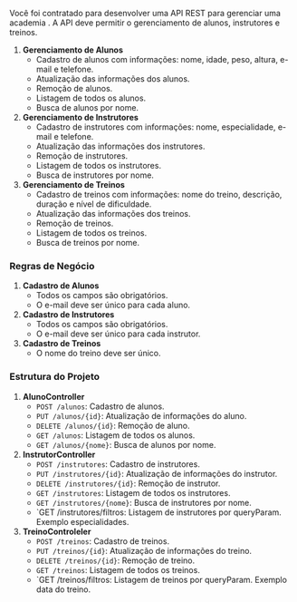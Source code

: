 Você foi contratado para desenvolver uma API REST para gerenciar uma academia . A API deve permitir o gerenciamento de alunos, instrutores e treinos.

1. **Gerenciamento de Alunos**
    - Cadastro de alunos com informações: nome, idade, peso, altura, e-mail e telefone.
    - Atualização das informações dos alunos.
    - Remoção de alunos.
    - Listagem de todos os alunos.
    - Busca de alunos por nome.
2. **Gerenciamento de Instrutores**
    - Cadastro de instrutores com informações: nome, especialidade, e-mail e telefone.
    - Atualização das informações dos instrutores.
    - Remoção de instrutores.
    - Listagem de todos os instrutores.
    - Busca de instrutores por nome.
3. **Gerenciamento de Treinos**
    - Cadastro de treinos com informações: nome do treino, descrição, duração e nível de dificuldade.
    - Atualização das informações dos treinos.
    - Remoção de treinos.
    - Listagem de todos os treinos.
    - Busca de treinos por nome.

### Regras de Negócio

1. **Cadastro de Alunos**
    - Todos os campos são obrigatórios.
    - O e-mail deve ser único para cada aluno.
2. **Cadastro de Instrutores**
    - Todos os campos são obrigatórios.
    - O e-mail deve ser único para cada instrutor.
3. **Cadastro de Treinos**
    - O nome do treino deve ser único.

### Estrutura do Projeto


1. **AlunoController**
    - `POST /alunos`: Cadastro de alunos.
    - `PUT /alunos/{id}`: Atualização de informações do aluno.
    - `DELETE /alunos/{id}`: Remoção de aluno.
    - `GET /alunos`: Listagem de todos os alunos.
    - `GET /alunos/{nome}`: Busca de alunos por nome.
2. **InstrutorController**
    - `POST /instrutores`: Cadastro de instrutores.
    - `PUT /instrutores/{id}`: Atualização de informações do instrutor.
    - `DELETE /instrutores/{id}`: Remoção de instrutor.
    - `GET /instrutores`: Listagem de todos os instrutores.
    - `GET /instrutores/{nome}`: Busca de instrutores por nome.
    - `GET /instrutores/filtros: Listagem de instrutores por queryParam. Exemplo especialidades.
3. **TreinoControleler**
    - `POST /treinos`: Cadastro de treinos.
    - `PUT /treinos/{id}`: Atualização de informações do treino.
    - `DELETE /treinos/{id}`: Remoção de treino.
    - `GET /treinos`: Listagem de todos os treinos.
    - `GET /treinos/filtros: Listagem de treinos por queryParam. Exemplo data do treino.
